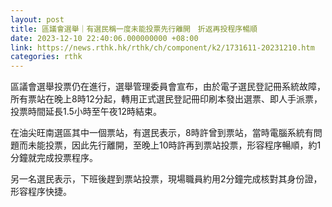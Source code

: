 ```yaml
---
layout: post
title: 區議會選舉｜有選民稱一度未能投票先行離開　折返再投程序暢順
date: 2023-12-10 22:40:06.000000000 +08:00
link: https://news.rthk.hk/rthk/ch/component/k2/1731611-20231210.htm
categories: rthk
---
```


區議會選舉投票仍在進行，選舉管理委員會宣布，由於電子選民登記冊系統故障，所有票站在晚上8時12分起，轉用正式選民登記冊印刷本發出選票、即人手派票，投票時間延長1.5小時至午夜12時結束。

在油尖旺南選區其中一個票站，有選民表示，8時許曾到票站，當時電腦系統有問題而未能投票，因此先行離開，至晚上10時許再到票站投票，形容程序暢順，約1分鐘就完成投票程序。

另一名選民表示，下班後趕到票站投票，現場職員約用2分鐘完成核對其身份證，形容程序快捷。
